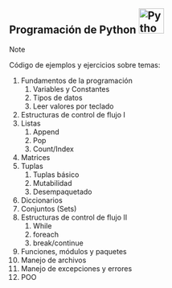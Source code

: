 ## Programación de Python <img src="https://brandslogos.com/wp-content/uploads/images/large/python-logo.png" alt="Python" width="50" height="50">

> [!NOTE]
> Código de ejemplos y ejercicios sobre temas:

1. Fundamentos de la programación
    1. Variables y Constantes
    2. Tipos de datos
    3. Leer valores por teclado  
2. Estructuras de control de flujo I
3. Listas
    1. Append
    2. Pop
    3. Count/Index
4. Matrices
5. Tuplas
   1. Tuplas básico
   2. Mutabilidad
   3. Desempaquetado
6.  Diccionarios
7.  Conjuntos (Sets)
8.  Estructuras de control de flujo II
    1. While
    2. foreach
    3. break/continue
9.  Funciones, módulos y paquetes
10.  Manejo de archivos
11.  Manejo de excepciones y errores
12.  POO


